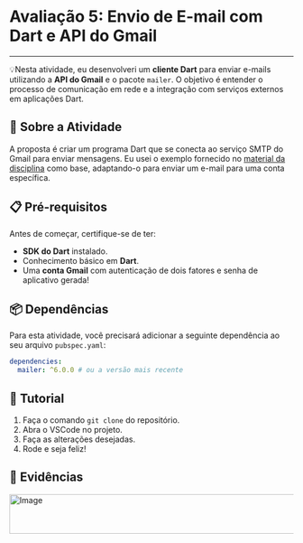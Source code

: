  # Avaliação 5: Envio de E-mail com Dart e API do Gmail

---

💡Nesta atividade, eu desenvolveri um **cliente Dart** para enviar e-mails utilizando a **API do Gmail** e o pacote `mailer`. O objetivo é entender o processo de comunicação em rede e a integração com serviços externos em aplicações Dart.

## 🚀 Sobre a Atividade

A proposta é criar um programa Dart que se conecta ao serviço SMTP do Gmail para enviar mensagens. Eu usei o exemplo fornecido no [material da disciplina](https://github.com/ricdtaveira/mobdev-parte-01/blob/master/17-acesso-rede/README.md#174-smtp) como base, adaptando-o para enviar um e-mail para uma conta específica.

## 📋 Pré-requisitos

Antes de começar, certifique-se de ter:

* **SDK do Dart** instalado.
* Conhecimento básico em **Dart**.
* Uma **conta Gmail** com autenticação de dois fatores e senha de aplicativo gerada!

## 📦 Dependências

Para esta atividade, você precisará adicionar a seguinte dependência ao seu arquivo `pubspec.yaml`:

```yaml
dependencies:
  mailer: ^6.0.0 # ou a versão mais recente
```

## 🧩 Tutorial
1. Faça o comando `git clone` do repositório.
2. Abra o VSCode no projeto.
3. Faça as alterações desejadas.
4. Rode e seja feliz!

## 🧾 Evidências
<img width="1336" height="70" alt="Image" src="https://github.com/user-attachments/assets/97ee0ba0-dc39-4194-ab46-e0cb5990c345" />

